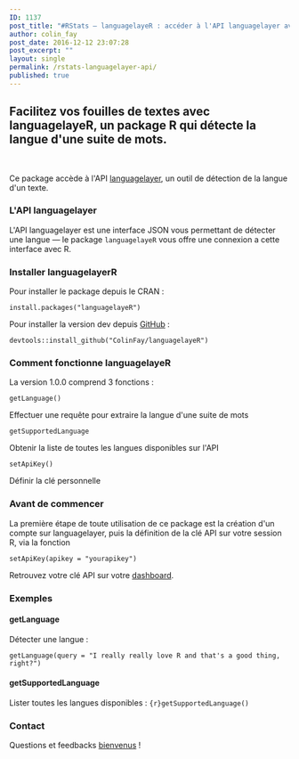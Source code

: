 ```yaml
---
ID: 1137
post_title: "#RStats — languagelayeR : accéder à l'API languagelayer avec R"
author: colin_fay
post_date: 2016-12-12 23:07:28
post_excerpt: ""
layout: single
permalink: /rstats-languagelayer-api/
published: true
---
```

## Facilitez vos fouilles de textes avec languagelayeR, un package R qui détecte la langue d'une suite de mots.<!--more-->
&nbsp;

Ce package accède à l'API <a href="https://languagelayer.com/" target="_blank">languagelayer</a>, un outil de détection de la langue d'un texte.
### L'API languagelayer
L'API languagelayer est une interface JSON vous permettant de détecter une langue — le package `languagelayeR` vous offre une connexion a cette interface avec R.

### Installer languagelayerR
Pour installer le package depuis le CRAN :
```{r}
install.packages("languagelayeR")
```

Pour installer la version dev depuis <a href="https://github.com/ColinFay" target="_blank">GitHub</a>  :
```{r}
devtools::install_github("ColinFay/languagelayeR")
```

### Comment fonctionne languagelayeR
La version 1.0.0 comprend 3 fonctions :
```{r} 
getLanguage()
``` 
Effectuer une requête pour extraire la langue d'une suite de mots
```{r} 
getSupportedLanguage
``` 
Obtenir la liste de toutes les langues disponibles sur l'API</li>

```{r} 
setApiKey()
``` 
Définir la clé personnelle

### Avant de commencer
La première étape de toute utilisation de ce package est la création d'un compte sur languagelayer, puis la définition de la clé API sur votre session R, via la fonction 
```{r} 
setApiKey(apikey = "yourapikey")
```

Retrouvez votre clé API sur votre <a href="https://languagelayer.com/dashboard">dashboard</a>.

### Exemples
#### getLanguage
Détecter une langue :
```{r}
getLanguage(query = "I really really love R and that's a good thing, right?")
```
#### getSupportedLanguage
Lister toutes les langues disponibles :
```{r}getSupportedLanguage()```

### Contact
Questions et feedbacks <a href="mailto:contact@colinfay.me" target="_blank">bienvenus</a> !
